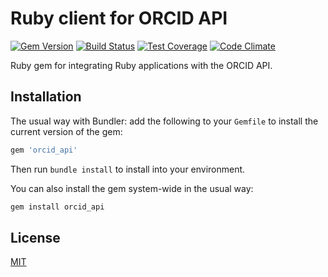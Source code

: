 # Ruby client for ORCID API

[![Gem Version](https://badge.fury.io/rb/orcid_api.svg)](https://badge.fury.io/rb/orcid_api)
[![Build Status](https://travis-ci.org/datacite/orcid_api.svg?branch=master)](https://travis-ci.org/datacite/orcid_api)
[![Test Coverage](https://codeclimate.com/github/datacite/orcid_api/badges/coverage.svg)](https://codeclimate.com/github/datacite/orcid_api/coverage)
[![Code Climate](https://codeclimate.com/github/datacite/orcid_api/badges/gpa.svg)](https://codeclimate.com/github/datacite/orcid_api)

Ruby gem for integrating Ruby applications with the ORCID API.

## Installation

The usual way with Bundler: add the following to your `Gemfile` to install the current version of the gem:

```ruby
gem 'orcid_api'
```

Then run `bundle install` to install into your environment.

You can also install the gem system-wide in the usual way:

```bash
gem install orcid_api
```

## License

[MIT](license.md)
